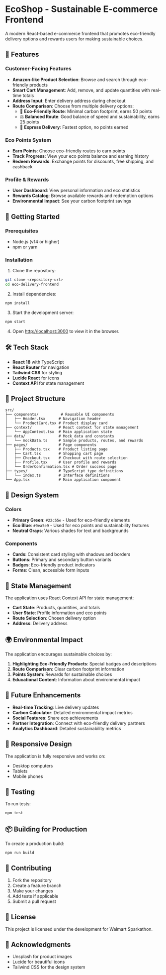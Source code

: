# EcoShop - Sustainable E-commerce Frontend

A modern React-based e-commerce frontend that promotes eco-friendly delivery options and rewards users for making sustainable choices.

## 🌱 Features

### Customer-Facing Features
- **Amazon-like Product Selection**: Browse and search through eco-friendly products
- **Smart Cart Management**: Add, remove, and update quantities with real-time totals
- **Address Input**: Enter delivery address during checkout
- **Route Comparison**: Choose from multiple delivery options:
  - 🌿 **Eco-Friendly Route**: Minimal carbon footprint, earns 50 points
  - ⚖️ **Balanced Route**: Good balance of speed and sustainability, earns 25 points
  - 🚚 **Express Delivery**: Fastest option, no points earned

### Eco Points System
- **Earn Points**: Choose eco-friendly routes to earn points
- **Track Progress**: View your eco points balance and earning history
- **Redeem Rewards**: Exchange points for discounts, free shipping, and cashback

### Profile & Rewards
- **User Dashboard**: View personal information and eco statistics
- **Rewards Catalog**: Browse available rewards and redemption options
- **Environmental Impact**: See your carbon footprint savings

## 🚀 Getting Started

### Prerequisites
- Node.js (v14 or higher)
- npm or yarn

### Installation

1. Clone the repository:
```bash
git clone <repository-url>
cd eco-delivery-frontend
```

2. Install dependencies:
```bash
npm install
```

3. Start the development server:
```bash
npm start
```

4. Open [http://localhost:3000](http://localhost:3000) to view it in the browser.

## 🛠️ Tech Stack

- **React 18** with TypeScript
- **React Router** for navigation
- **Tailwind CSS** for styling
- **Lucide React** for icons
- **Context API** for state management

## 📁 Project Structure

```
src/
├── components/          # Reusable UI components
│   ├── Header.tsx      # Navigation header
│   └── ProductCard.tsx # Product display card
├── context/            # React context for state management
│   └── AppContext.tsx  # Main application state
├── data/               # Mock data and constants
│   └── mockData.ts     # Sample products, routes, and rewards
├── pages/              # Page components
│   ├── Products.tsx    # Product listing page
│   ├── Cart.tsx        # Shopping cart page
│   ├── Checkout.tsx    # Checkout with route selection
│   ├── Profile.tsx     # User profile and rewards
│   └── OrderConfirmation.tsx # Order success page
├── types/              # TypeScript type definitions
│   └── index.ts        # Interface definitions
└── App.tsx             # Main application component
```

## 🎨 Design System

### Colors
- **Primary Green**: `#22c55e` - Used for eco-friendly elements
- **Eco Blue**: `#0ea5e9` - Used for eco points and sustainability features
- **Neutral Grays**: Various shades for text and backgrounds

### Components
- **Cards**: Consistent card styling with shadows and borders
- **Buttons**: Primary and secondary button variants
- **Badges**: Eco-friendly product indicators
- **Forms**: Clean, accessible form inputs

## 🔄 State Management

The application uses React Context API for state management:

- **Cart State**: Products, quantities, and totals
- **User State**: Profile information and eco points
- **Route Selection**: Chosen delivery option
- **Address**: Delivery address

## 🌍 Environmental Impact

The application encourages sustainable choices by:

1. **Highlighting Eco-Friendly Products**: Special badges and descriptions
2. **Route Comparison**: Clear carbon footprint information
3. **Points System**: Rewards for sustainable choices
4. **Educational Content**: Information about environmental impact

## 🔮 Future Enhancements

- **Real-time Tracking**: Live delivery updates
- **Carbon Calculator**: Detailed environmental impact metrics
- **Social Features**: Share eco achievements
- **Partner Integration**: Connect with eco-friendly delivery partners
- **Analytics Dashboard**: Detailed sustainability metrics

## 📱 Responsive Design

The application is fully responsive and works on:
- Desktop computers
- Tablets
- Mobile phones

## 🧪 Testing

To run tests:
```bash
npm test
```

## 📦 Building for Production

To create a production build:
```bash
npm run build
```

## 🤝 Contributing

1. Fork the repository
2. Create a feature branch
3. Make your changes
4. Add tests if applicable
5. Submit a pull request

## 📄 License

This project is licensed under the development for Walmart Sparkathon.

## 🙏 Acknowledgments

- Unsplash for product images
- Lucide for beautiful icons
- Tailwind CSS for the design system
